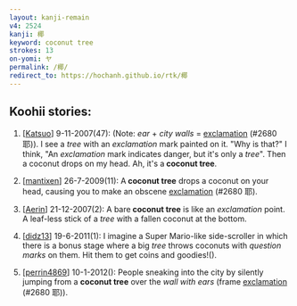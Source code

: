 ```yaml
---
layout: kanji-remain
v4: 2524
kanji: 椰
keyword: coconut tree
strokes: 13
on-yomi: ヤ
permalink: /椰/
redirect_to: https://hochanh.github.io/rtk/椰
---
```


## Koohii stories: 

1) [<a href="http://kanji.koohii.com/profile/Katsuo">Katsuo</a>] 9-11-2007(47): (Note: <em>ear</em> + <em>city walls</em> = <a href="../v4/2680.html">exclamation</a> (#2680 耶)). I see a <em>tree</em> with an <em>exclamation</em> mark painted on it. &quot;Why is that?&quot; I think, &quot;An <em>exclamation</em> mark indicates danger, but it&#039;s only a <em>tree</em>&quot;. Then a coconut drops on my head. Ah, it&#039;s a<strong> coconut tree</strong>.

2) [<a href="http://kanji.koohii.com/profile/mantixen">mantixen</a>] 26-7-2009(11): A<strong> coconut tree</strong> drops a coconut on your head, causing you to make an obscene <a href="../v4/2680.html">exclamation</a> (#2680 耶).

3) [<a href="http://kanji.koohii.com/profile/Aerin">Aerin</a>] 21-12-2007(2): A bare<strong> coconut tree</strong> is like an <em>exclamation</em> point. A leaf-less stick of a <em>tree</em> with a fallen coconut at the bottom.

4) [<a href="http://kanji.koohii.com/profile/didz13">didz13</a>] 19-6-2011(1): I imagine a Super Mario-like side-scroller in which there is a bonus stage where a big <em>tree</em> throws coconuts with <em>question marks</em> on them. Hit them to get coins and goodies!().

5) [<a href="http://kanji.koohii.com/profile/perrin4869">perrin4869</a>] 10-1-2012(): People sneaking into the city by silently jumping from a <strong>coconut tree</strong> over the <em>wall with ears</em> (frame <a href="../v4/2680.html">exclamation</a> (#2680 耶)).

